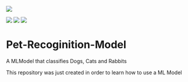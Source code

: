 [![](https://img.shields.io/github/followers/DecimatorMind?label=Follow&style=social)](https://www.github.com/DecimatorMind)

<img src = "https://img.shields.io/badge/Author-Pranjal_Bhardwaj-green"> <img src = "https://img.shields.io/badge/Site-Swift-orange"> <img src = "https://img.shields.io/badge/IDE-Xcode-blue">

# Pet-Recoginition-Model
A MLModel that classifies Dogs, Cats and Rabbits

This repository was just created in order to learn how to use a ML Model
